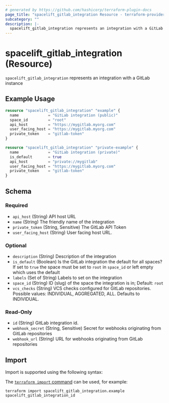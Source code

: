 ```yaml
---
# generated by https://github.com/hashicorp/terraform-plugin-docs
page_title: "spacelift_gitlab_integration Resource - terraform-provider-spacelift"
subcategory: ""
description: |-
  spacelift_gitlab_integration represents an integration with a GitLab instance
---
```


# spacelift_gitlab_integration (Resource)

`spacelift_gitlab_integration` represents an integration with a GitLab instance

## Example Usage

```terraform
resource "spacelift_gitlab_integration" "example" {
  name             = "GitLab integration (public)"
  space_id         = "root"
  api_host         = "https://mygitlab.myorg.com"
  user_facing_host = "https://mygitlab.myorg.com"
  private_token    = "gitlab-token"
}

resource "spacelift_gitlab_integration" "private-example" {
  name             = "GitLab integration (private)"
  is_default       = true
  api_host         = "private://mygitlab"
  user_facing_host = "https://mygitlab.myorg.com"
  private_token    = "gitlab-token"
}
```

<!-- schema generated by tfplugindocs -->
## Schema

### Required

- `api_host` (String) API host URL
- `name` (String) The friendly name of the integration
- `private_token` (String, Sensitive) The GitLab API Token
- `user_facing_host` (String) User facing host URL.

### Optional

- `description` (String) Description of the integration
- `is_default` (Boolean) Is the GitLab integration the default for all spaces? If set to `true` the space must be set to `root` in `space_id` or left empty which uses the default
- `labels` (Set of String) Labels to set on the integration
- `space_id` (String) ID (slug) of the space the integration is in; Default: `root`
- `vcs_checks` (String) VCS checks configured for GitLab repositories. Possible values: INDIVIDUAL, AGGREGATED, ALL. Defaults to INDIVIDUAL.

### Read-Only

- `id` (String) GitLab integration id.
- `webhook_secret` (String, Sensitive) Secret for webhooks originating from GitLab repositories
- `webhook_url` (String) URL for webhooks originating from GitLab repositories

## Import

Import is supported using the following syntax:

The [`terraform import` command](https://developer.hashicorp.com/terraform/cli/commands/import) can be used, for example:

```shell
terraform import spacelift_gitlab_integration.example spacelift_gitlab_integration_id
```
